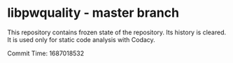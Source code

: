 # libpwquality - master branch

This repository contains frozen state of the repository.
Its history is cleared. It is used only for static code
analysis with Codacy.

Commit Time: 1687018532